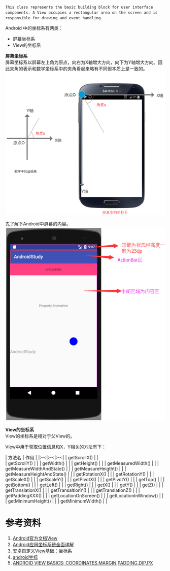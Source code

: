 
`This class represents the basic building block for user interface components. A View occupies a rectangular area on the screen and is responsible for drawing and event handling`

Android 中的坐标系有两类：
* 屏幕坐标系
* View的坐标系

**屏幕坐标系**  
屏幕坐标系以屏幕左上角为原点，向右为X轴增大方向，向下为Y轴增大方向。因此夹角的表示和数学坐标系中的夹角看起来略有不同但本质上是一致的。
![20170802170513.png](../../../../../Pictures/201708/20170802170513.png)  

先了解下Android中屏幕的内容。
![20170802171534.png](../../../../../Pictures/201708/20170802171534.png)  

**View的坐标系**  
View的坐标系是相对于父View的。



View中用于获取位置信息和X，Y相关的方法有下：

| 方法名 | 作用 |
|:--:|:--:|:--:|
| getScrollX() | |  
| getScrollY() | |
| getWidth() | |
| getHeight() | |
| getMeasuredWidth() | |
| getMeasureWidthAndState() | |
| getMeasureHeigtht() | |
| getMeasureHeightAndState() | |
| getRotationX() |  |
| getRotationY() |  |
| getScaleX() |  |
| getScaleY() |  |
| getPivotX() |  |
| getPivotY() |  |
| getTop() | |
| getBottom() | |
| getLeft() | |
| getRight() |  |
| getX() |  |
| getY() |  |
| getZ() |  |
| getTranslationX() |  |
| getTransaltionY() |  |
| getTranslationZ() |  |
| getPaddingXXX() |  |
| getLocationOnScreen() | |
| getLocationInWindow() |  |
| getMinimumHeight() |  |
| getMinimumWidth() |  |


# 参考资料
1. [Android官方文档View](file:///D:/Android/sdk/docs/reference/android/view/View.html)
2. [Android应用坐标系统全面详解](http://blog.csdn.net/yanbober/article/details/50419117/)
3. [安卓自定义View基础：坐标系](http://android.jobbole.com/83276/)
4. [android坐标](http://blog.csdn.net/lvxiangan/article/details/19971509)
5. [ANDROID VIEW BASICS: COORDINATES,MARGIN,PADDING,DIP,PX](https://laaptu.wordpress.com/tag/android-view-coordinate-systems/)